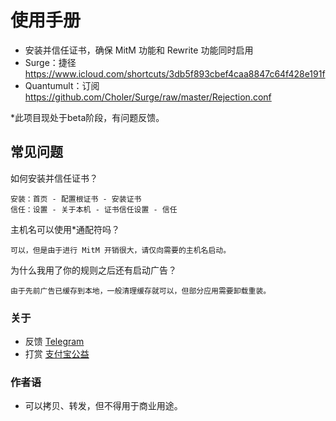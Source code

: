 # 使用手册
* 安装并信任证书，确保 MitM 功能和 Rewrite 功能同时启用
* Surge：捷径 https://www.icloud.com/shortcuts/3db5f893cbef4caa8847c64f428e191f
* Quantumult：订阅 https://github.com/Choler/Surge/raw/master/Rejection.conf

*此项目现处于beta阶段，有问题反馈。

## 常见问题
如何安装并信任证书？
```
安装：首页 - 配置根证书 - 安装证书
信任：设置 - 关于本机 - 证书信任设置 - 信任
```
主机名可以使用*通配符吗？
```
可以，但是由于进行 MitM 开销很大，请仅向需要的主机名启动。
```
为什么我用了你的规则之后还有启动广告？
```
由于先前广告已缓存到本地，一般清理缓存就可以，但部分应用需要卸载重装。
```

### 关于
* 反馈 [Telegram](https://t.me/Bigbig_Choler)
* 打赏 [支付宝公益](https://love.alipay.com/donate/index.htm)

### 作者语
* 可以拷贝、转发，但不得用于商业用途。
